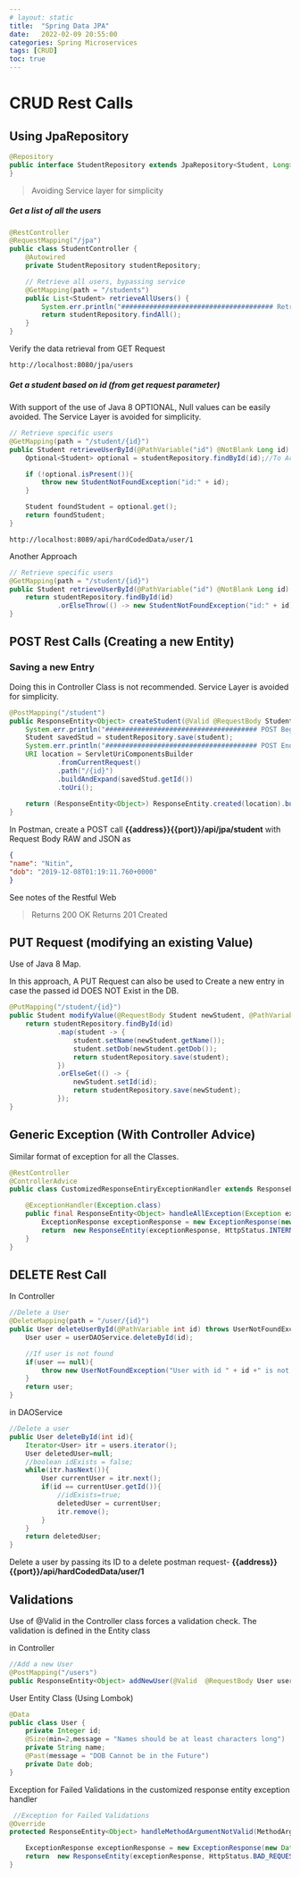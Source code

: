 ```yaml
---
# layout: static
title:  "Spring Data JPA"
date:   2022-02-09 20:55:00
categories: Spring Microservices
tags: [CRUD]
toc: true
---
```


# CRUD Rest Calls

## Using JpaRepository

```java
@Repository
public interface StudentRepository extends JpaRepository<Student, Long> {
}
```

> Avoiding Service layer for simplicity

##### Get a list of all the users
```java
@RestController
@RequestMapping("/jpa")
public class StudentController {
	@Autowired
	private StudentRepository studentRepository;

	// Retrieve all users, bypassing service
	@GetMapping(path = "/students")
	public List<Student> retrieveAllUsers() {
		System.err.println("###################################### Retrieving All Users ######################################");
		return studentRepository.findAll();
	}
}
```

Verify the data retrieval from GET Request
```
http://localhost:8080/jpa/users
```
##### Get a student based on id (from get request parameter)

With support of the use of Java 8 OPTIONAL, Null values can be easily avoided. The Service Layer is avoided for simplicity. 

```java
// Retrieve specific users
@GetMapping(path = "/student/{id}")
public Student retrieveUserById(@PathVariable("id") @NotBlank Long id) {
    Optional<Student> optional = studentRepository.findById(id);//To Accomodate Null return

    if (!optional.isPresent()){
        throw new StudentNotFoundException("id:" + id);
    }

    Student foundStudent = optional.get();
    return foundStudent;
}
```
```
http://localhost:8089/api/hardCodedData/user/1
```

Another Approach

```java
// Retrieve specific users
@GetMapping(path = "/student/{id}")
public Student retrieveUserById(@PathVariable("id") @NotBlank Long id) {
    return studentRepository.findById(id)
            .orElseThrow(() -> new StudentNotFoundException("id:" + id));
}
```

## POST Rest Calls (Creating a new Entity)

### Saving a new Entry

Doing this in Controller Class is not recommended. Service Layer is avoided for simplicity.
```java
@PostMapping("/student")
public ResponseEntity<Object> createStudent(@Valid @RequestBody Student student){
    System.err.println("###################################### POST Begins ######################################");
    Student savedStud = studentRepository.save(student);
    System.err.println("###################################### POST Ends ######################################");
    URI location = ServletUriComponentsBuilder
            .fromCurrentRequest()
            .path("/{id}")
            .buildAndExpand(savedStud.getId())
            .toUri();
    
    return (ResponseEntity<Object>) ResponseEntity.created(location).build();
}
```

In Postman, create a POST call **{{address}}{{port}}/api/jpa/student** with Request Body RAW and JSON as 
```json
{
"name": "Nitin",
"dob": "2019-12-08T01:19:11.760+0000"
}
```

See notes of the Restful Web

> Returns 200 OK
> Returns 201 Created


## PUT Request (modifying an existing Value) 

Use of Java 8 Map.

In this approach, A PUT Request can also be used to Create a new entry in case the passed id DOES NOT Exist in the DB.

```java
@PutMapping("/student/{id}")
public Student modifyValue(@RequestBody Student newStudent, @PathVariable Long id){
    return studentRepository.findById(id)
            .map(student -> {
                student.setName(newStudent.getName());
                student.setDob(newStudent.getDob());
                return studentRepository.save(student);
            })
            .orElseGet(() -> {
                newStudent.setId(id);
                return studentRepository.save(newStudent);
            });
}
```

## Generic Exception (With Controller Advice)

Similar format of exception for all the Classes.

```java
@RestController
@ControllerAdvice
public class CustomizedResponseEntiryExceptionHandler extends ResponseEntityExceptionHandler {

    @ExceptionHandler(Exception.class)
    public final ResponseEntity<Object> handleAllException(Exception ex, WebRequest request){
        ExceptionResponse exceptionResponse = new ExceptionResponse(new Date(), ex.getMessage(), request.getDescription(false));
        return  new ResponseEntity(exceptionResponse, HttpStatus.INTERNAL_SERVER_ERROR);
    }
}
```

## DELETE Rest Call

In Controller
```java
//Delete a User
@DeleteMapping(path = "/user/{id}")
public User deleteUserById(@PathVariable int id) throws UserNotFoundException {
    User user = userDAOService.deleteById(id);

    //If user is not found
    if(user == null){
        throw new UserNotFoundException("User with id " + id +" is not found");
    }
    return user;
}
```

in DAOService
```java
//Delete a user
public User deleteById(int id){
    Iterator<User> itr = users.iterator();
    User deletedUser=null;
    //boolean idExists = false;
    while(itr.hasNext()){
        User currentUser = itr.next();
        if(id == currentUser.getId()){
            //idExists=true;
            deletedUser = currentUser;
            itr.remove();
        }
    }
    return deletedUser;
}
```
Delete a user by passing its ID to a delete postman request- **{{address}}{{port}}/api/hardCodedData/user/1**


## Validations

Use of @Valid in the Controller class forces a validation check. The validation is defined in the Entity class

in Controller
```java
//Add a new User
@PostMapping("/users")
public ResponseEntity<Object> addNewUser(@Valid  @RequestBody User user){
```

User Entity Class (Using Lombok)
```java
@Data
public class User {
	private Integer id;
	@Size(min=2,message = "Names should be at least characters long")
	private String name;
	@Past(message = "DOB Cannot be in the Future")
	private Date dob;
}
```

Exception for Failed Validations in the customized response entity exception handler
```java
 //Exception for Failed Validations
@Override
protected ResponseEntity<Object> handleMethodArgumentNotValid(MethodArgumentNotValidException ex, HttpHeaders headers, HttpStatus status, WebRequest request){

    ExceptionResponse exceptionResponse = new ExceptionResponse(new Date(), "Validation Failed", ex.getBindingResult().toString());
    return  new ResponseEntity(exceptionResponse, HttpStatus.BAD_REQUEST);
}
```